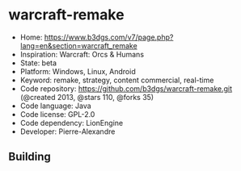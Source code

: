 # warcraft-remake

- Home: https://www.b3dgs.com/v7/page.php?lang=en&section=warcraft_remake
- Inspiration: Warcraft: Orcs & Humans
- State: beta
- Platform: Windows, Linux, Android
- Keyword: remake, strategy, content commercial, real-time
- Code repository: https://github.com/b3dgs/warcraft-remake.git (@created 2013, @stars 110, @forks 35)
- Code language: Java
- Code license: GPL-2.0
- Code dependency: LionEngine
- Developer: Pierre-Alexandre

## Building

